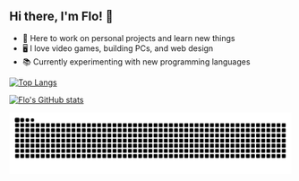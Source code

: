 <!-- just the basics -->

## Hi there, I'm Flo! 👋

- 🌱 Here to work on personal projects and learn new things
- 🖥️ I love video games, building PCs, and web design
- 📚 Currently experimenting with new programming languages

<!-- GitHub stats from https://github.com/anuraghazra/github-readme-stats -->
[![Top Langs](https://github-readme-stats.vercel.app/api/top-langs/?username=flo-exe&card_width=467&layout=compact)](https://github.com/anuraghazra/github-readme-stats)

[![Flo's GitHub stats](https://github-readme-stats.vercel.app/api?username=flo-exe&show_icons=true&theme=merko&hide_title=true&rank_icon=github)](https://github.com/anuraghazra/github-readme-stats)

<!-- snake config -->

<picture>
  <source media="(prefers-color-scheme: dark)" srcset="https://raw.githubusercontent.com/flo-exe/flo-exe/output/github-snake-dark.svg" />
  <source media="(prefers-color-scheme: light)" srcset="https://raw.githubusercontent.com/flo-exe/flo-exe/output/github-snake.svg" />
  <img alt="github-snake" src="https://raw.githubusercontent.com/flo-exe/flo-exe/output/github-snake.svg" />
</picture>
